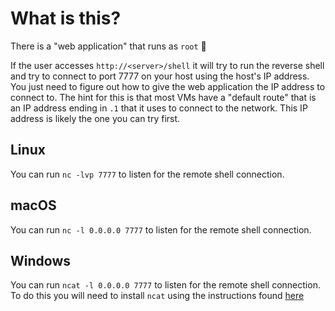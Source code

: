 # What is this?

There is a "web application" that runs as `root` :facepalm:

If the user accesses `http://<server>/shell` it will try to run the reverse shell and try to connect to port 7777 on your host using the host's IP address. You just need to figure out how to give the web application the IP address to connect to. The hint for this is that most VMs have a "default route" that is an IP address ending in `.1` that it uses to connect to the network. This IP address is likely the one you can try first.

## Linux
You can run `nc -lvp 7777` to listen for the remote shell connection.

## macOS
You can run `nc -l 0.0.0.0 7777` to listen for the remote shell connection.

## Windows
You can run `ncat -l 0.0.0.0 7777` to listen for the remote shell connection. To do this you will need to install `ncat` using the instructions found [here](https://www.configserverfirewall.com/windows-10/netcat-windows/)

